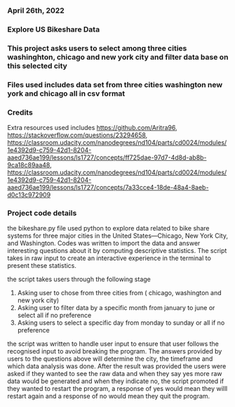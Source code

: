 ### April 26th, 2022
### Explore US Bikeshare Data
### This project asks users to select among three cities washinghton, chicago and new york city and filter data base on this selected city
### Files used includes data set from three cities washington new york and chicago all in csv format
### Credits
Extra resources used includes 
https://github.com/Aritra96, 
https://stackoverflow.com/questions/23294658, 
 https://classroom.udacity.com/nanodegrees/nd104/parts/cd0024/modules/1e4392d9-c759-42d1-8204-aaed736ae199/lessons/ls1727/concepts/ff725dae-97d7-4d8d-ab8b-9ca18c89aa48, https://classroom.udacity.com/nanodegrees/nd104/parts/cd0024/modules/1e4392d9-c759-42d1-8204-aaed736ae199/lessons/ls1727/concepts/7a33cce4-18de-48a4-8aeb-d0c13c972909
### Project code details
the bikeshare.py file used python to explore data related to bike share systems for three major cities in the United States—Chicago, New York City, and Washington.  Codes was written to import the data and answer interesting questions about it by computing descriptive statistics. The script  takes in raw input to create an interactive experience in the terminal to present these statistics.

the script takes users through the following stage
1. Asking user to chose from three cities from ( chicago, washington and new york city)
2. Asking user to filter data by a specific month from january to june or select all if no preference
3. Asking users to select a specific day from monday to sunday or all if no preference

the script was written to handle user input to ensure that user follows the recognised input to avoid breaking the program. The answers provided by users to the questions above will determine the city, the timeframe and which data analysis was done. After the result was provided the users were asked if they wanted to see the raw data and when they say yes more raw data would be generated and when they indicate no, the script promoted if they wanted to restart the program, a response of yes would mean they willl restart again and a response of no would mean they quit the program.